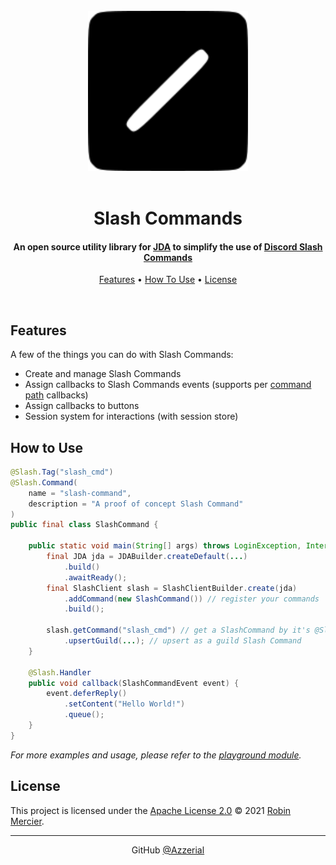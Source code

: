 <div align="center">
  <br>
  <img src="assets/icon.svg" alt="Slash Command icon" width="256">
  <br>
  <br>
  <h1>Slash Commands</h1>
  <h4>An open source utility library for <a href="https://github.com/DV8FromTheWorld/JDA" target="_blank">JDA</a> to simplify the use of <a href="https://discord.com/developers/docs/interactions/slash-commands" target="_blank">Discord Slash Commands</a></h4>
</div>
<p align="center">
  <a href="#features">Features</a> •
  <a href="#how-to-use">How To Use</a> •
  <a href="#license">License</a>
</p>


<br>

## Features

A few of the things you can do with Slash Commands:

* Create and manage Slash Commands
* Assign callbacks to Slash Commands events (supports per [command path](https://ci.dv8tion.net/job/JDA/javadoc/net/dv8tion/jda/api/interactions/commands/CommandInteraction.html#getCommandPath()) callbacks)
* Assign callbacks to buttons
* Session system for interactions (with session store)

## How to Use

```java
@Slash.Tag("slash_cmd")
@Slash.Command(
    name = "slash-command",
    description = "A proof of concept Slash Command"
)
public final class SlashCommand {

    public static void main(String[] args) throws LoginException, InterruptedException {
        final JDA jda = JDABuilder.createDefault(...)
            .build()
            .awaitReady();
        final SlashClient slash = SlashClientBuilder.create(jda)
            .addCommand(new SlashCommand()) // register your commands
            .build();

        slash.getCommand("slash_cmd") // get a SlashCommand by it's @Slash.Tag
            .upsertGuild(...); // upsert as a guild Slash Command
    }

    @Slash.Handler
    public void callback(SlashCommandEvent event) {
        event.deferReply()
            .setContent("Hello World!")
            .queue();
    }
}
```

*For more examples and usage, please refer to the [playground module](playground/).*

## License

This project is licensed under the [Apache License 2.0](LICENSE) © 2021 [Robin Mercier](https://github.com/azzerial/).

---

<p align="center">
  GitHub <a href="https://github.com/azzerial">@Azzerial</a>
</p>